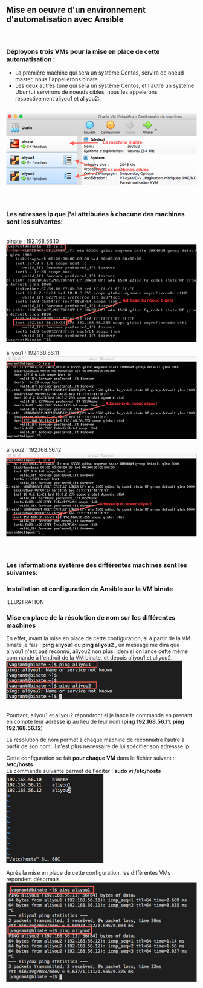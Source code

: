  ## Mise en oeuvre d'un environnement d'automatisation avec Ansible
 
 ### <br /><br /> Déployons trois VMs pour la mise en place de cette automatisation :
 - La première machine qui sera un système Centos, servira de noeud master, nous l'appellerons binate
 - Les deux autres (une qui sera un système Centos, et l'autre un système Ubuntu) servirons de noeuds cibles, nous les appelerons respectivement aliyou1 et aliyou2:
 
<br /><img src="https://raw.githubusercontent.com/abiForSofteam/ANSIBLE/main/VMs.png" />

### <br /><br /> Les adresses ip que j'ai attribuées à chacune des machines sont les suivantes:
<br />binate  : 192.168.56.10
<br /><img src="https://raw.githubusercontent.com/abiForSofteam/ANSIBLE/main/ip_binate.png" />
<br /><br />aliyou1 : 192.168.56.11
<br /><img src="https://raw.githubusercontent.com/abiForSofteam/ANSIBLE/main/ip_aliyou1.png" />
<br /><br />aliyou2 : 192.168.56.12
<br /><img src="https://raw.githubusercontent.com/abiForSofteam/ANSIBLE/main/ip_aliyou2.png" />

### <br /><br /> Les informations système des différentes machines sont les suivantes:


### Installation et configuration de Ansible sur la VM binate
ILLUSTRATION

### Mise en place de la résolution de nom sur les différentes machines
En effet, avant la mise en place de cette configuration, si à partir de la VM binate je fais : **ping aliyou1** ou **ping aliyou2** , un message me dira que aliyou1 n'est pas reconnu, aliyou2 non plus; idem si on lance cette même commande à l'endroit de la VM binate, et depuis aliyou1 et aliyou2.
<br /><img src="https://raw.githubusercontent.com/abiForSofteam/ANSIBLE/main/ping_aliyou1_aliyou2_2.png" />

<br />Pourtant, aliyou1 et aliyou2 répondront si je lance la commande en prenant en compte leur adresse ip au lieu de leur nom (**ping 192.168.56.11**,  **ping 192.168.56.12**)

La résolution de nom permet à chaque machine de reconnaître l'autre à partir de son nom, il n'est plus nécessaire de lui spécifier son adressse ip.

Cette configuration se fait **pour chaque VM** dans le fichier suivant : **/etc/hosts**
<br />La commande suivante permet de l'éditer : **sudo vi /etc/hosts**
<br /><img src="https://raw.githubusercontent.com/abiForSofteam/ANSIBLE/main/hosts.png" />

Après la mise en place de cette configuration, les différentes VMs répondent désormais
<br /><img src="https://raw.githubusercontent.com/abiForSofteam/ANSIBLE/main/ping_aliyou1_aliyou2.png" />
